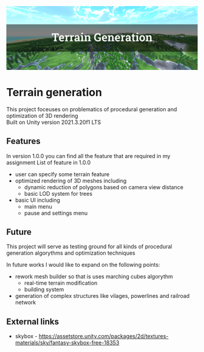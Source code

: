 ![Repository baner](/RepoBaner.png)

# Terrain generation
This project foceuses on problematics of procedural generation and optimization of 3D rendering<br>
Built on Unity version 2021.3.20f1 LTS

## Features
In version 1.0.0 you can find all the feature that are required in my assignment
List of feature in 1.0.0
- user can specify some terrain feature
- optimized rendering of 3D meshes including
    - dynamic reduction of polygons based on camera view distance
    - basic LOD system for trees
- basic UI including
    - main menu
    - pause and settings menu

## Future
This project will serve as testing ground for all kinds of procedural generation algorythms and optimization techniques

In future works I would like to expand on the following points:
- rework mesh builder so that is uses marching cubes algorythm
    - real-time terrain modification
    - building system
- generation of complex structures like vilages, powerlines and railroad network

## External links
- skybox - https://assetstore.unity.com/packages/2d/textures-materials/sky/fantasy-skybox-free-18353

